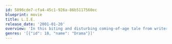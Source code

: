 ```yaml
---
id: 5896cde7-cfa4-45c1-926a-86b5117560ec
blueprint: movie
title: L.I.E.
release_date: '2001-01-20'
overview: 'In this biting and disturbing coming-of-age tale from writer-director Michael Cuesta, life is bittersweet along the L.I.E., also known as the Long Island Expressway, as suburban teen Howie Blitzer learns all too clearly. In the space of a week, he loses nearly everything and everyone he knows and is left to navigate his adolescence virtually unsupervised.'
genres: '[{"id": 18, "name": "Drama"}]'
---
```

